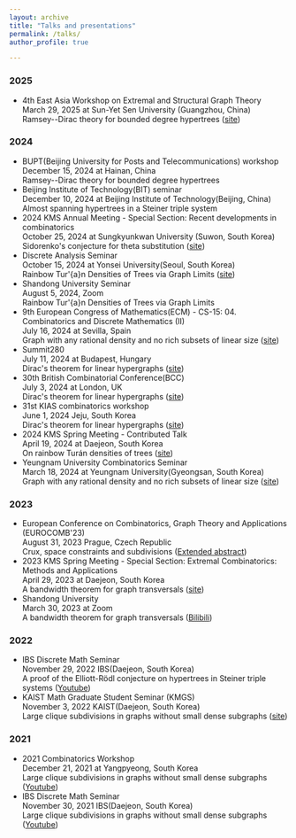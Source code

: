 ```yaml
---
layout: archive
title: "Talks and presentations"
permalink: /talks/
author_profile: true

---
```


### 2025
* 4th East Asia Workshop on Extremal and Structural Graph Theory   
March 29, 2025 at Sun-Yet Sen University (Guangzhou, China)   
Ramsey--Dirac theory for bounded degree hypertrees ([site](https://tgt.ynu.ac.jp/2025EastAsia.html))

### 2024
* BUPT(Beijing University for Posts and Telecommunications) workshop   
December 15, 2024 at Hainan, China   
Ramsey--Dirac theory for bounded degree hypertrees
* Beijing Institute of Technology(BIT) seminar   
	December 10, 2024 at Beijing Institute of Technology(Beijing, China)   
  Almost spanning hypertrees in a Steiner triple system
* 2024 KMS Annual Meeting - Special Section: Recent developments in combinatorics   
	October 25, 2024 at Sungkyunkwan University (Suwon, South Korea)   
  Sidorenko's conjecture for theta substitution ([site](https://www.kms.or.kr/conference/meet/program/abst_view.html?period=88&session_detail=535&num=9323))
* Discrete Analysis Seminar   
	October 15, 2024 at Yonsei University(Seoul, South Korea)   
  Rainbow Tur\'{a}n Densities of Trees via Graph Limits ([site](https://sites.google.com/yonsei.ac.kr/discrete-analysis-seminar))
* Shandong University Seminar   
	August 5, 2024, Zoom   
  Rainbow Tur\'{a}n Densities of Trees via Graph Limits
* 9th European Congress of Mathematics(ECM) - CS-15: 04. Combinatorics and Discrete Mathematics (II)   
July 16, 2024 at Sevilla, Spain   
Graph with any rational density and no rich subsets of linear size ([site](https://intranet.pacifico-meetings.com/SpeakApp/faces/listadoSesiones.xhtml?id=529))
* Summit280   
July 11, 2024 at Budapest, Hungary   
Dirac's theorem for linear hypergraphs ([site](https://conferences.renyi.hu/summit280/timetable))
* 30th British Combinatorial Conference(BCC)   
July 3, 2024 at London, UK    
Dirac's theorem for linear hypergraphs ([site](https://www.qmul.ac.uk/maths/news-and-events/30th-british-combinatorial-conference/))
* 31st KIAS combinatorics workshop   
June 1, 2024 Jeju, South Korea   
Dirac's theorem for linear hypergraphs ([site](https://events.kias.re.kr/h/combinatorics/?pageNo=5503))
* 2024 KMS Spring Meeting - Contributed Talk   
April 19, 2024 at Daejeon, South Korea   
On rainbow Turán densities of trees ([site](https://www.kms.or.kr/conference/2024_spring/program/abst_view.html?period=87&session_detail=259&num=9052))   
* Yeungnam University Combinatorics Seminar   
March 18, 2024 at Yeungnam University(Gyeongsan, South Korea)   
Graph with any rational density and no rich subsets of linear size ([site](https://sites.google.com/view/combinatorics-seminar))   


### 2023

* European Conference on Combinatorics, Graph Theory and Applications (EUROCOMB'23)   
August 31, 2023 Prague, Czech Republic   
Crux, space constraints and subdivisions ([Extended abstract](https://journals.muni.cz/eurocomb/article/view/35618))
* 2023 KMS Spring Meeting - Special Section: Extremal Combinatorics: Methods and Applications   
April 29, 2023 at Daejeon, South Korea   
A bandwidth theorem for graph transversals ([site](https://www.kms.or.kr/conference/2023_spring/program/abst_view.html?period=84&session_detail=92&num=8680))
* Shandong University   
March 30, 2023 at Zoom   
A bandwidth theorem for graph transversals ([Bilibili](https://www.bilibili.com/video/BV1yT411s7yU/?share_source=copy_web&vd_source=f81f98d96f6ab9d00a18384510423e6e)) 

### 2022

* IBS Discrete Math Seminar   
November 29, 2022 IBS(Daejeon, South Korea)   
A proof of the Elliott-Rödl conjecture on hypertrees in Steiner triple systems ([Youtube](https://www.youtube.com/watch?v=vl1CfLB7nYc))
* KAIST Math Graduate Student Seminar (KMGS)  
November 3, 2022 KAIST(Daejeon, South Korea)   
Large clique subdivisions in graphs without small dense subgraphs ([site](https://mathsci.kaist.ac.kr/gradseminar/notice/2022-11-03/))

### 2021

* 2021 Combinatorics Workshop  
December 21, 2021 at Yangpyeong, South Korea   
Large clique subdivisions in graphs without small dense subgraphs ([Youtube](https://www.youtube.com/watch?v=_cB7SafmZiY&t=9386s))
* IBS Discrete Math Seminar  
November 30, 2021 IBS(Daejeon, South Korea)   
Large clique subdivisions in graphs without small dense subgraphs ([Youtube](https://www.youtube.com/watch?v=oOi_1xh4T9c))


